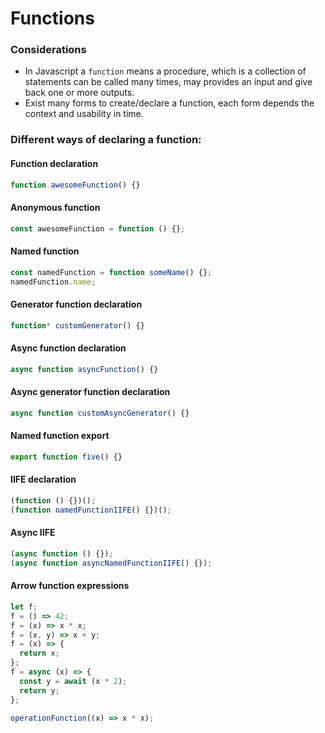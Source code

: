 # Functions

### Considerations

- In Javascript a `function` means a procedure, which is a collection of statements can be called many times, may provides an input and give back one or more outputs.
- Exist many forms to create/declare a function, each form depends the context and usability in time.

### Different ways of declaring a function:

#### Function declaration

```javascript
function awesomeFunction() {}
```

#### Anonymous function

```javascript
const awesomeFunction = function () {};
```

#### Named function

```javascript
const namedFunction = function someName() {};
namedFunction.name;
```

#### Generator function declaration

```javascript
function* customGenerator() {}
```

#### Async function declaration

```javascript
async function asyncFunction() {}
```

#### Async generator function declaration

```javascript
async function customAsyncGenerator() {}
```

#### Named function export

```javascript
export function five() {}
```

#### IIFE declaration

```javascript
(function () {})();
(function namedFunctionIIFE() {})();
```

#### Async IIFE

```javascript
(async function () {});
(async function asyncNamedFunctionIIFE() {});
```

#### Arrow function expressions

```javascript
let f;
f = () => 42;
f = (x) => x * x;
f = (x, y) => x + y;
f = (x) => {
  return x;
};
f = async (x) => {
  const y = await (x * 2);
  return y;
};

operationFunction((x) => x * x);
```

